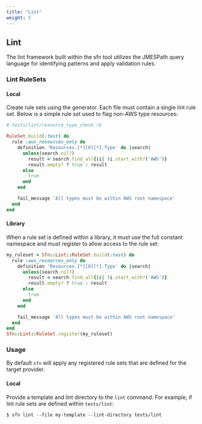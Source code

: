 ```yaml
---
title: "Lint"
weight: 5
---
```


## Lint

The lint framework built within the sfn tool utilizes the JMESPath query language
for identifying patterns and apply validation rules.

### Lint RuleSets

#### Local

Create rule sets using the generator. Each file must contain a single
lint rule set. Below is a simple rule set used to flag non-AWS type
resources:

~~~ruby
# tests/lint/resource_type_check.rb

RuleSet.build(:test) do
  rule :aws_resources_only do
    definition 'Resources.[*][0][*].Type' do |search|
      unless(search.nil?)
        result = search.find_all{|i| !i.start_with?('AWS')}
        result.empty? ? true : result
      else
        true
      end
    end

    fail_message 'All types must be within AWS root namespace'
  end
end
~~~

#### Library

When a rule set is defined within a library, it must use the full constant namespace and
must register to allow access to the rule set:

~~~ruby
my_ruleset = Sfn::Lint::RuleSet.build(:test) do
  rule :aws_resources_only do
    definition 'Resources.[*][0][*].Type' do |search|
      unless(search.nil?)
        result = search.find_all{|i| !i.start_with?('AWS')}
        result.empty? ? true : result
      else
        true
      end
    end

    fail_message 'All types must be within AWS root namespace'
  end
end
Sfn::Lint::RuleSet.register(my_ruleset)
~~~

### Usage

By default `sfn` will apply any registered rule sets that are defined for the target provider.

#### Local

Provide a template and lint directory to the `lint` command. For example,
if lint rule sets are defined within `tests/lint`:

~~~
$ sfn lint --file my-template --lint-directory tests/lint
~~~
